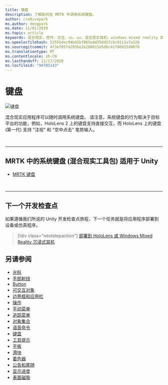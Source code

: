 ```yaml
---
title: 键盘
description: 了解如何在 MRTK 中调用系统键盘。
author: cre8ivepark
ms.author: dongpark
ms.date: 11/01/2019
ms.topic: article
keywords: 混合现实，控件，交互，ui，ux，混合现实耳机，windows mixed reality 耳机，虚拟现实耳机，HoloLens，键盘，MRTK，混合现实工具包
ms.openlocfilehash: 52555dec04b42b7865e8d358d57cbc9112a7a326
ms.sourcegitcommit: 4f3ef057a285be2e260615e5d6c41f00d15d08f8
ms.translationtype: MT
ms.contentlocale: zh-CN
ms.lasthandoff: 11/17/2020
ms.locfileid: "94703143"
---
```

# <a name="keyboard"></a>键盘

![键盘](images/UX_Hero_Keyboard.jpg)

混合现实应用程序可以随时调用系统键盘。 请注意，系统键盘的行为取决于目标平台的功能，例如，HoloLens 2 上的键盘支持直接交互，而 HoloLens 上的键盘 (第一代) 支持 "注视" 和 "空中点击" 笔势输入。


<br>

---

## <a name="system-keyboard-in-mrtk-mixed-reality-toolkit-for-unity"></a>MRTK 中的系统键盘 (混合现实工具包) 适用于 Unity

* [MRTK 键盘](https://microsoft.github.io/MixedRealityToolkit-Unity/Documentation/README_SystemKeyboard.html)

<br>

---

## <a name="next-development-checkpoint"></a>下一个开发检查点

如果遵循我们所说的 Unity 开发检查点旅程，下一个任务就是将应用程序部署到设备或仿真程序。 

> [!div class="nextstepaction"]
> [部署到 HoloLens 或 Windows Mixed Reality 沉浸式耳机](../develop/platform-capabilities-and-apis/using-visual-studio.md)

## <a name="see-also"></a>另请参阅

* [光标](cursors.md)
* [手部射线](point-and-commit.md)
* [Button](button.md)
* [可交互对象](interactable-object.md)
* [边界框和应用栏](app-bar-and-bounding-box.md)
* [操作](direct-manipulation.md)
* [手动菜单](hand-menu.md)
* [追踪菜单](near-menu.md)
* [对象集合](object-collection.md)
* [语音命令](voice-input.md)
* [键盘](keyboard.md)
* [工具提示](tooltip.md)
* [平板](slate.md)
* [滑块](slider.md)
* [着色器](shader.md)
* [公告和尾随](billboarding-and-tag-along.md)
* [显示进度](progress.md)
* [表面磁吸](surface-magnetism.md)
